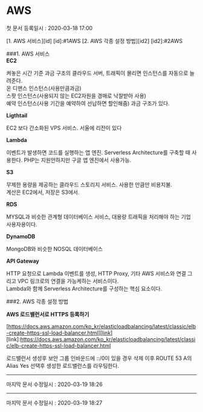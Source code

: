 AWS
========   
첫 문서 등록일시 : 2020-03-18 17:00   

[1. AWS 서비스][id]
[id]:#1AWS
[2. AWS 각종 설정 방법][id2]
[id2]:#2AWS

###1. AWS 서비스   
**EC2**   

켜놓은 시간 기준 과금 구조의 클라우드 서버, 트래픽이 몰리면 인스턴스를 자동으로 늘려준다.    
온 디맨스 인스턴스(사용만큼과금)   
스팟 인스턴스(사용되지 않는 EC2자원을 경매로 낙찰받아 사용)   
예약 인스턴스(사용 기간을 예약하여 선납하면 할인해줌) 과금 구조가 있다.

**Ligthtail**   

EC2 보다 간소화된 VPS 서비스. 서울에 리전이 있다

**Lambda**   

이벤트가 발생하면 코드를 실행하는 앱 엔진. Serverless Architecture를 구축할 때 사용한다. PHP는 지원안하지만 구글 앱 엔진에서 사용가능.

**S3**   

무제한 용량을 제공하는 클라우드 스토리지 서비스. 사용한 만큼만 비용지불.   
계산은 EC2에서, 저장은 S3에서.
 
**RDS**   

MYSQL과 비슷한 관계형 데이터베이스 서비스, 대용량 트래픽을 처리해야 하는 기업 사용자용이다.

**DynamoDB**   

MongoDB와 비슷한 NOSQL 데이터베이스

**API Gateway**   

HTTP 요청으로 Lambda 이벤트를 생성, HTTP Proxy, 기타 AWS 서비스와 연결 그리고 VPC 링크로의 연결을 가능케하는 서비스이다.   
Lambda와 함께 Serverless Architecture를 구성하는 핵심 요소이다.


###2. AWS 각종 설정 방법   

**AWS 로드밸런서로 HTTPS 등록하기**   

[https://docs.aws.amazon.com/ko_kr/elasticloadbalancing/latest/classic/elb-create-https-ssl-load-balancer.html][link]   
[link]:https://docs.aws.amazon.com/ko_kr/elasticloadbalancing/latest/classic/elb-create-https-ssl-load-balancer.html

로드밸런서 생성후 보안 그룹 인바운드에 ::/0이 있을 경우 삭제
이후 ROUTE 53 A의 Alias Yes 선택후 생성한 로드밸런스를 라우팅한다.
***
   마지막 문서 수정일시 : 2020-03-19 18:26
***
   마지막 문서 수정일시 : 2020-03-19 18:27